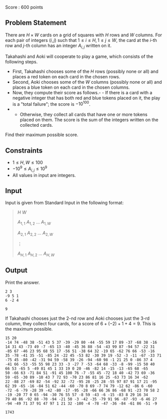 Score : $600$ points

## Problem Statement

There are $H \times W$ cards on a grid of squares with $H$ rows and $W$ columns.
For each pair of integers $(i, j)$ such that $1 \leq i \leq H, 1 \leq j \leq W$, the card at the $i$-th row and $j$-th column has an integer $A_{i, j}$ written on it.

Takahashi and Aoki will cooperate to play a game, which consists of the following steps.

- First, Takahashi chooses some of the $H$ rows (possibly none or all) and places a red token on each card in the chosen rows.
- Second, Aoki chooses some of the $W$ columns (possibly none or all) and places a blue token on each card in the chosen columns.
- Now, they compute their score as follows.-   - If there is a card with a negative integer that has both red and blue tokens placed on it, the play is a "total failure"; the score is $-10^{100}$.
-   - Otherwise, they collect all cards that have one or more tokens placed on them. The score is the sum of the integers written on the collected cards.

Find their maximum possible score.

## Constraints

- $1 \leq H, W \leq 100$
- $-10^9 \leq A_{i, j} \leq 10^9$
- All values in input are integers.

## Input

Input is given from Standard Input in the following format:

> $H$ $W$
> 
> $A_{1, 1}$ $A_{1, 2}$ $\ldots$ $A_{1, W}$
> 
> $A_{2, 1}$ $A_{2, 2}$ $\ldots$ $A_{2, W}$
> 
> $\vdots$
> 
> $A_{H, 1}$ $A_{H, 2}$ $\ldots$ $A_{H, W}$

## Output

Print the answer.

```input1
2 3
-9 5 1
6 -2 4
```

```output1
9
```

If Takahashi chooses just the $2$-nd row and Aoki chooses just the $3$-rd column, they collect four cards, for a score of $6 + (-2) + 1 + 4 = 9$.
This is the maximum possible.

```input2
15 20
-14 74 -48 38 -51 43 5 37 -39 -29 80 -44 -55 59 17 89 -37 -68 38 -16
14 31 43 -73 49 -7 -65 13 -40 -45 36 88 -54 -43 99 87 -94 57 -22 31
-85 67 -46 23 95 68 55 17 -56 51 -38 64 32 -19 65 -62 76 66 -53 -16
35 -78 -41 35 -51 -85 24 -22 45 -53 82 -30 39 19 -52 -3 -11 -67 -33 71
-75 45 -80 -42 -31 94 59 -58 39 -26 -94 -60 98 -1 21 25 0 -86 37 4
-41 66 -53 -55 55 98 23 33 -3 -27 7 -53 -64 68 -33 -8 -99 -15 50 40
66 53 -65 5 -49 81 45 1 33 19 0 20 -46 -82 14 -15 -13 -65 68 -65
50 -66 63 -71 84 51 -91 45 100 76 -7 -55 45 -72 18 40 -42 73 69 -36
59 -65 -30 89 -10 43 7 72 93 -70 23 86 81 16 25 -63 73 16 34 -62
22 -88 27 -69 82 -54 -92 32 -72 -95 28 -25 28 -55 97 87 91 17 21 -95
62 39 -65 -16 -84 51 62 -44 -60 -70 8 69 -7 74 79 -12 62 -86 6 -60
-72 -6 -79 -28 39 -42 -80 -17 -95 -28 -66 66 36 86 -68 91 -23 70 58 2
-19 -20 77 0 65 -94 -30 76 55 57 -8 59 -43 -6 -15 -83 8 29 16 34
79 40 86 -92 88 -70 -94 -21 50 -3 -42 -35 -79 91 96 -87 -93 -6 46 27
-94 -49 71 37 91 47 97 1 21 32 -100 -4 -78 -47 -36 -84 -61 86 -51 -9
```

```output2
1743
```